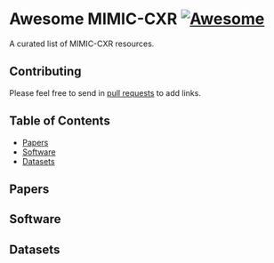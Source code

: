 # Awesome MIMIC-CXR [![Awesome](https://cdn.rawgit.com/sindresorhus/awesome/d7305f38d29fed78fa85652e3a63e154dd8e8829/media/badge.svg)](https://github.com/sindresorhus/awesome)

A curated list of MIMIC-CXR resources.

## Contributing

Please feel free to send in [pull requests](https://github.com/mit-lcp/mimic-cxr/pulls) to add links.

## Table of Contents

<!--
 - [Books](#books)
 - [Courses](#courses)
 - [Tutorials and Talks](#tutorials-and-talks)
 - [Resources for students](#resources-for-students)
 - [Blogs](#blogs)
 - [Links](#links)
-->

 - [Papers](#papers)
 - [Software](#software)
 - [Datasets](#datasets)

 ## Papers

 ## Software

 ## Datasets